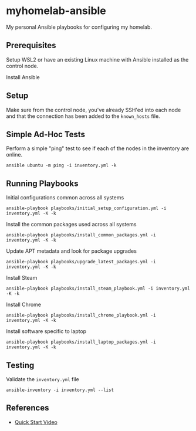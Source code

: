 # myhomelab-ansible

My personal Ansible playbooks for configuring my homelab.

## Prerequisites

Setup WSL2 or have an existing Linux machine with Ansible installed as the control node.

Install Ansible

## Setup

Make sure from the control node, you've already SSH'ed into each node
and that the connection has been added to the `known_hosts` file.

## Simple Ad-Hoc Tests

Perform a simple "ping" test to see if each of the nodes in the inventory are online.

```shell
ansible ubuntu -m ping -i inventory.yml -k
```

## Running Playbooks

Initial configurations common across all systems

```shell
ansible-playbook playbooks/initial_setup_configuration.yml -i inventory.yml -K -k
```

Install the common packages used across all systems

```shell
ansible-playbook playbooks/install_common_packages.yml -i inventory.yml -K -k
```

Update APT metadata and look for package upgrades

```shell
ansible-playbook playbooks/upgrade_latest_packages.yml -i inventory.yml -K -k
```

Install Steam

```shell
ansible-playbook playbooks/install_steam_playbook.yml -i inventory.yml -K -k
```

Install Chrome

```shell
ansible-playbook playbooks/install_chrome_playbook.yml -i inventory.yml -K -k
```

Install software specific to laptop

```shell
ansible-playbook playbooks/install_laptop_packages.yml -i inventory.yml -K -k
```

## Testing

Validate the `inventory.yml` file

```shell
ansible-inventory -i inventory.yml --list
```

## References

* [Quick Start Video](https://www.ansible.com/resources/videos/quick-start-video)
